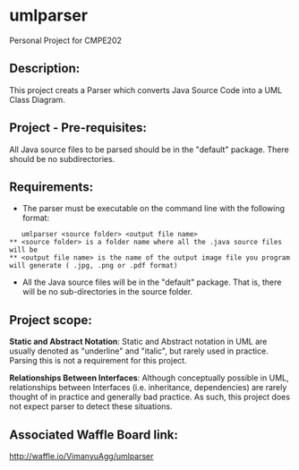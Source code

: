 # umlparser
Personal Project for CMPE202

## Description:
This project creats a Parser which converts Java Source Code into a UML Class Diagram.

## Project - Pre-requisites:
All Java source files to be parsed should be in the "default" package. There should be no subdirectories.

## Requirements:
* The parser must be executable on the command line with the following format:
```
   umlparser <source folder> <output file name>
** <source folder> is a folder name where all the .java source files will be
** <output file name> is the name of the output image file you program will generate ( .jpg, .png or .pdf format)
```
* All the Java source files will be in the "default" package.  That is, there will be no sub-directories in the source folder.

## Project scope:
**Static and Abstract Notation**:  Static and Abstract notation in UML are usually denoted as "underline" and "italic", but rarely used in practice.  Parsing this is not a requirement for this project.

**Relationships Between Interfaces**:  Although conceptually possible in UML, relationships between Interfaces (i.e. inheritance, dependencies) are rarely thought of in practice and generally bad practice.  As such, this project does not expect parser to detect these situations.  

## Associated Waffle Board link: 
http://waffle.io/VimanyuAgg/umlparser


